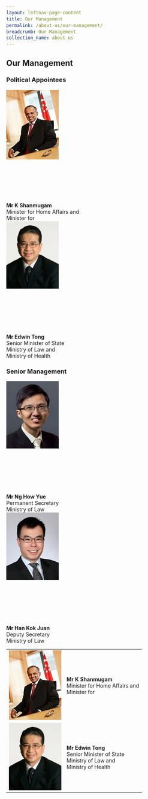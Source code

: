```yaml
---
layout: leftnav-page-content
title: Our Management
permalink: /about-us/our-management/
breadcrumb: Our Management
collection_name: about-us
---
```


<style>
  .img-gallery {
  width: 200px;
  height: 300px;
  }
  .img-gallery img {
  max-width: 100%;
  }
</style>

Our Management
---

### **Political Appointees**

<div class="img-gallery">
  <img src="/images/1510806764644.jpg">
</div>
  <b>Mr K Shanmugam</b><br>
  Minister for Home Affairs and<br>
  Minister for<br>
  
<div class="img-gallery">
  <img src="/images/1532069362285.jpg">
</div>
  <b>Mr Edwin Tong</b><br>
  Senior Minister of State<br>
  Ministry of Law and<br>
  Ministry of Health<br>

### **Senior Management**

<div class="img-gallery">
  <img src="/images/1514972152202.jpg">
</div>
  <b>Mr Ng How Yue</b><br>
  Permanent Secretary<br>
  Ministry of Law<br>

<div class="img-gallery">
    <img src="/images/1515047430356.jpg">
</div>
  <b>Mr Han Kok Juan</b><br>
  Deputy Secretary<br>
  Ministry of Law<br>
  
  
  <table>
  <tr>
    <td><img src="/images/1510806764644.jpg"></td>
    <td>
      <b>Mr K Shanmugam</b><br>
      Minister for Home Affairs and<br>
      Minister for
    </td>
  <tr>
  <tr>
   <td><img src="/images/1532069362285.jpg"></td>
   <td>
    <b>Mr Edwin Tong</b><br>
    Senior Minister of State<br>
    Ministry of Law and<br>
    Ministry of Health<br>
  </td>
 <tr>
</table>
